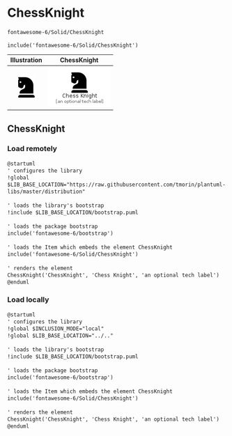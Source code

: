 # ChessKnight


```text
fontawesome-6/Solid/ChessKnight
```

```text
include('fontawesome-6/Solid/ChessKnight')
```



| Illustration | ChessKnight |
| :---: | :---: |
| ![illustration for Illustration](../../fontawesome-6/Solid/ChessKnight.png) | ![illustration for ChessKnight](../../fontawesome-6/Solid/ChessKnight.Local.png) |




## ChessKnight

### Load remotely
```plantuml
@startuml
' configures the library
!global $LIB_BASE_LOCATION="https://raw.githubusercontent.com/tmorin/plantuml-libs/master/distribution"

' loads the library's bootstrap
!include $LIB_BASE_LOCATION/bootstrap.puml

' loads the package bootstrap
include('fontawesome-6/bootstrap')

' loads the Item which embeds the element ChessKnight
include('fontawesome-6/Solid/ChessKnight')

' renders the element
ChessKnight('ChessKnight', 'Chess Knight', 'an optional tech label')
@enduml
```

### Load locally
```plantuml
@startuml
' configures the library
!global $INCLUSION_MODE="local"
!global $LIB_BASE_LOCATION="../.."

' loads the library's bootstrap
!include $LIB_BASE_LOCATION/bootstrap.puml

' loads the package bootstrap
include('fontawesome-6/bootstrap')

' loads the Item which embeds the element ChessKnight
include('fontawesome-6/Solid/ChessKnight')

' renders the element
ChessKnight('ChessKnight', 'Chess Knight', 'an optional tech label')
@enduml
```

